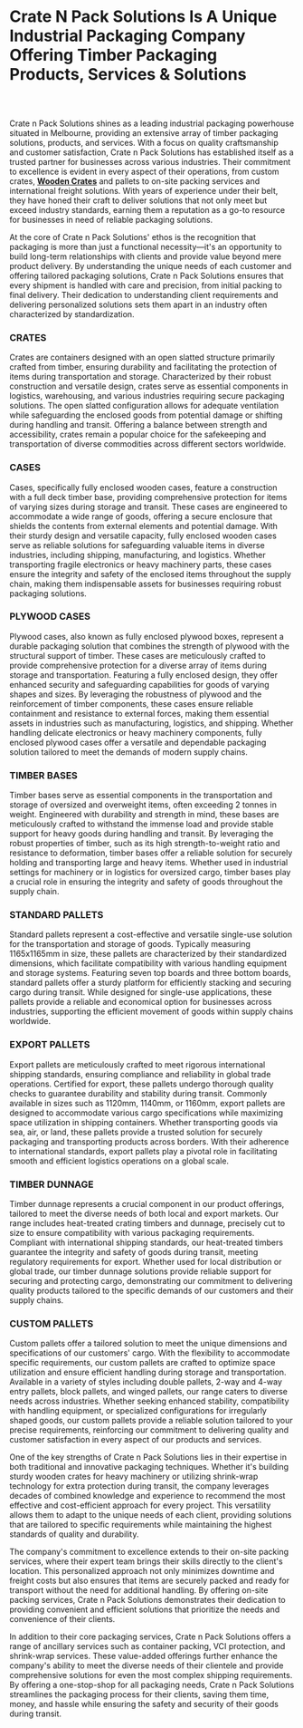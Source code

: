 # Crate N Pack Solutions Is A Unique Industrial Packaging Company Offering Timber Packaging Products, Services & Solutions

<p align="center">
  <a href="#" style="display: block; padding: 1em 0; text-align: center; ">
<img
      alt=""
      border="0"
      data-original-height="800"
      data-original-width="800"
      src="https://blogger.googleusercontent.com/img/b/R29vZ2xl/AVvXsEiEXmmNjupPLsfYQDyHd4ISDuMs-mQvaNmkRY8pw45EeswOsop5M6NFvNELi5FROaJDLgj71fdwcbcxiKTJWWP3TALJ8sA1rZKo_ti-czh47pPYps53AoRZqan7BjUY0qk1vTqCtloGqXHGwTeokIo36RHsgS3AG6VDKUuaLjH5nH5nr0ys8DBM69DWFErG/s1600/Untitled%20design%20%281%29.png"
  /></a>
</p>

Crate n Pack Solutions shines as a leading industrial packaging powerhouse situated in Melbourne, providing an extensive array of timber packaging solutions, products, and services. With a focus on quality craftsmanship and customer satisfaction, Crate n Pack Solutions has established itself as a trusted partner for businesses across various industries. Their commitment to excellence is evident in every aspect of their operations, from custom crates, [**Wooden Crates**](https://cratenpacksolutions.com.au/) and pallets to on-site packing services and international freight solutions. With years of experience under their belt, they have honed their craft to deliver solutions that not only meet but exceed industry standards, earning them a reputation as a go-to resource for businesses in need of reliable packaging solutions.

At the core of Crate n Pack Solutions' ethos is the recognition that packaging is more than just a functional necessity—it's an opportunity to build long-term relationships with clients and provide value beyond mere product delivery. By understanding the unique needs of each customer and offering tailored packaging solutions, Crate n Pack Solutions ensures that every shipment is handled with care and precision, from initial packing to final delivery. Their dedication to understanding client requirements and delivering personalized solutions sets them apart in an industry often characterized by standardization.

### CRATES

Crates are containers designed with an open slatted structure primarily crafted from timber, ensuring durability and facilitating the protection of items during transportation and storage. Characterized by their robust construction and versatile design, crates serve as essential components in logistics, warehousing, and various industries requiring secure packaging solutions. The open slatted configuration allows for adequate ventilation while safeguarding the enclosed goods from potential damage or shifting during handling and transit. Offering a balance between strength and accessibility, crates remain a popular choice for the safekeeping and transportation of diverse commodities across different sectors worldwide.

### CASES

Cases, specifically fully enclosed wooden cases, feature a construction with a full deck timber base, providing comprehensive protection for items of varying sizes during storage and transit. These cases are engineered to accommodate a wide range of goods, offering a secure enclosure that shields the contents from external elements and potential damage. With their sturdy design and versatile capacity, fully enclosed wooden cases serve as reliable solutions for safeguarding valuable items in diverse industries, including shipping, manufacturing, and logistics. Whether transporting fragile electronics or heavy machinery parts, these cases ensure the integrity and safety of the enclosed items throughout the supply chain, making them indispensable assets for businesses requiring robust packaging solutions.

### PLYWOOD CASES

Plywood cases, also known as fully enclosed plywood boxes, represent a durable packaging solution that combines the strength of plywood with the structural support of timber. These cases are meticulously crafted to provide comprehensive protection for a diverse array of items during storage and transportation. Featuring a fully enclosed design, they offer enhanced security and safeguarding capabilities for goods of varying shapes and sizes. By leveraging the robustness of plywood and the reinforcement of timber components, these cases ensure reliable containment and resistance to external forces, making them essential assets in industries such as manufacturing, logistics, and shipping. Whether handling delicate electronics or heavy machinery components, fully enclosed plywood cases offer a versatile and dependable packaging solution tailored to meet the demands of modern supply chains.

### TIMBER BASES

Timber bases serve as essential components in the transportation and storage of oversized and overweight items, often exceeding 2 tonnes in weight. Engineered with durability and strength in mind, these bases are meticulously crafted to withstand the immense load and provide stable support for heavy goods during handling and transit. By leveraging the robust properties of timber, such as its high strength-to-weight ratio and resistance to deformation, timber bases offer a reliable solution for securely holding and transporting large and heavy items. Whether used in industrial settings for machinery or in logistics for oversized cargo, timber bases play a crucial role in ensuring the integrity and safety of goods throughout the supply chain.

### STANDARD PALLETS

Standard pallets represent a cost-effective and versatile single-use solution for the transportation and storage of goods. Typically measuring 1165x1165mm in size, these pallets are characterized by their standardized dimensions, which facilitate compatibility with various handling equipment and storage systems. Featuring seven top boards and three bottom boards, standard pallets offer a sturdy platform for efficiently stacking and securing cargo during transit. While designed for single-use applications, these pallets provide a reliable and economical option for businesses across industries, supporting the efficient movement of goods within supply chains worldwide.

### EXPORT PALLETS

Export pallets are meticulously crafted to meet rigorous international shipping standards, ensuring compliance and reliability in global trade operations. Certified for export, these pallets undergo thorough quality checks to guarantee durability and stability during transit. Commonly available in sizes such as 1120mm, 1140mm, or 1160mm, export pallets are designed to accommodate various cargo specifications while maximizing space utilization in shipping containers. Whether transporting goods via sea, air, or land, these pallets provide a trusted solution for securely packaging and transporting products across borders. With their adherence to international standards, export pallets play a pivotal role in facilitating smooth and efficient logistics operations on a global scale.

### TIMBER DUNNAGE

Timber dunnage represents a crucial component in our product offerings, tailored to meet the diverse needs of both local and export markets. Our range includes heat-treated crating timbers and dunnage, precisely cut to size to ensure compatibility with various packaging requirements. Compliant with international shipping standards, our heat-treated timbers guarantee the integrity and safety of goods during transit, meeting regulatory requirements for export. Whether used for local distribution or global trade, our timber dunnage solutions provide reliable support for securing and protecting cargo, demonstrating our commitment to delivering quality products tailored to the specific demands of our customers and their supply chains.

### CUSTOM PALLETS

Custom pallets offer a tailored solution to meet the unique dimensions and specifications of our customers' cargo. With the flexibility to accommodate specific requirements, our custom pallets are crafted to optimize space utilization and ensure efficient handling during storage and transportation. Available in a variety of styles including double pallets, 2-way and 4-way entry pallets, block pallets, and winged pallets, our range caters to diverse needs across industries. Whether seeking enhanced stability, compatibility with handling equipment, or specialized configurations for irregularly shaped goods, our custom pallets provide a reliable solution tailored to your precise requirements, reinforcing our commitment to delivering quality and customer satisfaction in every aspect of our products and services.

One of the key strengths of Crate n Pack Solutions lies in their expertise in both traditional and innovative packaging techniques. Whether it's building sturdy wooden crates for heavy machinery or utilizing shrink-wrap technology for extra protection during transit, the company leverages decades of combined knowledge and experience to recommend the most effective and cost-efficient approach for every project. This versatility allows them to adapt to the unique needs of each client, providing solutions that are tailored to specific requirements while maintaining the highest standards of quality and durability.

The company's commitment to excellence extends to their on-site packing services, where their expert team brings their skills directly to the client's location. This personalized approach not only minimizes downtime and freight costs but also ensures that items are securely packed and ready for transport without the need for additional handling. By offering on-site packing services, Crate n Pack Solutions demonstrates their dedication to providing convenient and efficient solutions that prioritize the needs and convenience of their clients.

In addition to their core packaging services, Crate n Pack Solutions offers a range of ancillary services such as container packing, VCI protection, and shrink-wrap services. These value-added offerings further enhance the company's ability to meet the diverse needs of their clientele and provide comprehensive solutions for even the most complex shipping requirements. By offering a one-stop-shop for all packaging needs, Crate n Pack Solutions streamlines the packaging process for their clients, saving them time, money, and hassle while ensuring the safety and security of their goods during transit.
